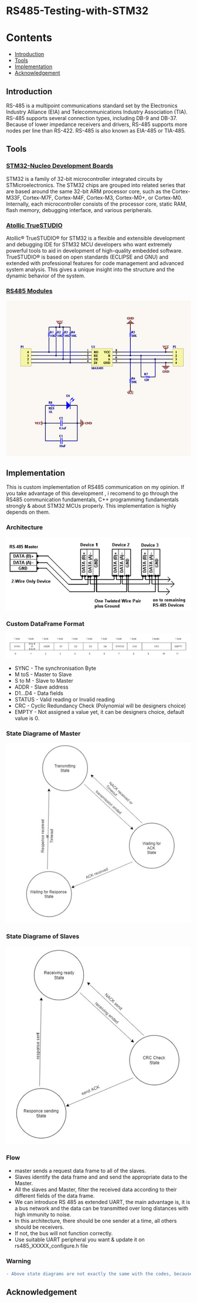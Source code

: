 # RS485-Testing-with-STM32

# Contents

* [Introduction](#introduction)
* [Tools](#tools)
* [Implementation](#implementation)
* [Acknowledgement](#acknowledgement)


## Introduction

 RS-485 is a multipoint communications standard set by the Electronics Industry Alliance (EIA) and Telecommunications Industry Association (TIA). RS-485 supports several connection types, including DB-9 and DB-37. Because of lower impedance receivers and drivers, RS-485 supports more nodes per line than RS-422. RS-485 is also known as EIA-485 or TIA-485.

## Tools

### [STM32-Nucleo Development Boards](https://www.st.com/en/evaluation-tools/stm32-nucleo-boards.html#:~:text=The%20highly%20affordable%20STM32%20Nucleo,prototypes%20with%20any%20STM32%20MCU.&text=The%20STM32%20Nucleo%20boards%20integrate,need%20for%20a%20separate%20probe.)
STM32 is a family of 32-bit microcontroller integrated circuits by STMicroelectronics. The STM32 chips are grouped into related series that are based around the same 32-bit ARM processor core, such as the Cortex-M33F, Cortex-M7F, Cortex-M4F, Cortex-M3, Cortex-M0+, or Cortex-M0. Internally, each microcontroller consists of the processor core, static RAM, flash memory, debugging interface, and various peripherals.

### [Atollic TrueSTUDIO](https://atollic.com/truestudio/)

Atollic® TrueSTUDIO® for STM32 is a flexible and extensible development and debugging IDE for STM32 MCU developers who want extremely powerful tools to aid in development of high-quality embedded software. TrueSTUDIO® is based on open standards (ECLIPSE and GNU) and extended with professional features for code management and advanced system analysis. This gives a unique insight into the structure and the dynamic behavior of the system.

### [RS485 Modules](https://www.digikey.com/catalog/en/partgroup/rs-485-transceivers/10428)
![schematic](schematic.jpg)


## Implementation

This is custom implementation of RS485 communication on my opinion. If you take advantage of this development , i recomend to go through the RS485 communication fundamentals, C++ programmimg fundamentals strongly & about STM32 MCUs properly. This implementation is highly depends on them. 

### Architecture

![architecture](architecture.PNG)

### Custom DataFrame Format
![dataframe](dataframe.PNG)

* SYNC - The synchronisation Byte
* M toS - Master to Slave
* S to M - Slave to Master
* ADDR - Slave address
* D1...D4 - Data fields
* STATUS - Valid reading or Invalid reading 
* CRC - Cyclic Redundancy Check (Polynomial will be designers choice)
* EMPTY - Not assigned a value yet, it can be designers choice, default value is 0.

### State Diagrame of Master
![master](master_state.PNG)

### State Diagrame of Slaves
![slave](slave_state.PNG)

### Flow

* master sends a request data frame to all of the slaves.
* Slaves identify the data frame and and send the appropriate data to the Master.
* All the slaves and Master, filter the received data according to their different fields of the data frame. 
* We can introduce RS 485 as extended UART, the main advantage is, it is a bus network and the data can be transmitted over long distances with high immunity to noise.
* In this architecture, there should be one sender at a time, all others should be receivers. 
* If not, the bus will not function correctly.
* Use suitable UART peripheral you want & update it on rs485_XXXXX_configure.h file





### Warning

```diff
- Above state diagrams are not exactly the same with the codes, because there are some modifications  with developing the code. Analize C codes carefully and understand the state diagram modifications, what initially did. (Above state diagrams are what should exactly do, they are the simplest ones)
```

## Acknowledgement


